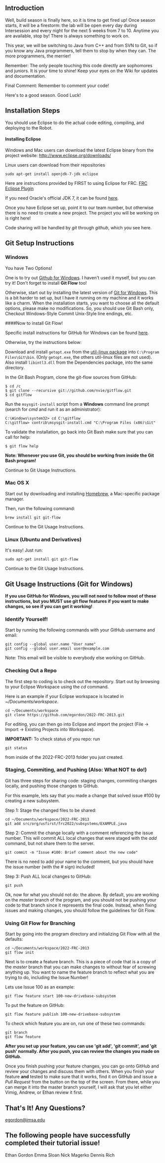## Introduction

Well, build season is finally here, so it is time to get fired up!
Once season starts, it will be a firestorm: the lab will be open every day during Intersession and every night
for the next 5 weeks from 7 to 10. Anytime you are available, stop by! There is always something to work on.

This year, we will be switching to Java from C++ and from SVN to Git, so if you know any Java programmers, tell them to
stop by when they can. The more programmers, the merrier!

Remember: The only people touching this code directly are sophomores and juniors. It is your time to shine!
Keep your eyes on the Wiki for updates and documentation.

Final Comment: Remember to comment your code!

Here's to a good season. Good Luck!

## Installation Steps

You should use Eclipse to do the actual code editing, compiling, and deploying to the Robot.
#### Installing Eclipse

Windows and Mac users can download the latest Eclipse binary from the project website:
http://www.eclipse.org/downloads/

Linux users can download from their repositories
```
sudo apt-get install openjdk-7-jdk eclipse
```

Here are instructions provided by FIRST to using Eclipse for FRC.
[FRC Eclipse Plugin](http://firstforge.wpi.edu/sf/docman/do/downloadDocument/projects.wpilib/docman.root.c_and_java_documentation/doc1303/1)

If you need Oracle's official JDK 7, it can be found [here](http://www.oracle.com/technetwork/java/javase/downloads/java-se-jdk-7-download-432154.html).

Once you have Eclipse set up, point it to our team number, but otherwise there is no need to create a new project.
The project you will be working on is right here!

Code sharing will be handled by _git_ through _github_, which you see here.

## Git Setup Instructions

### Windows

You have Two Options!

One is to try out [Github for Windows](http://windows.github.com/). I haven't used it myself, but you can try it!
Don't forget to install __Git Flow__ too!

Otherwise, start out by installing the latest version of [Git for Windows](http://code.google.com/p/msysgit/downloads/detail?name=Git-1.8.0-preview20121022.exe&can=2&q=full+installer+official+git).
This is a bit harder to set up, but I have it running on my machine and it works like a charm.
When the installation starts, you want to choose all the default options, please make no modifications.
So, you should use Git Bash only, Checkout Windows-Style Commit Unix-Style line endings, etc.

####Now to install Git Flow!

Specific install instructions for GitHub for Windows can be found [here](https://github.com/nvie/gitflow/wiki/Windows).

Otherwise, try the instructions below:

Download and install `getopt.exe` from the [util-linux package](http://gnuwin32.sourceforge.net/packages/util-linux-ng.htm) into `C:\Program Files\Git\bin`. (Only `getopt.exe`, the others util-linux files are not used). Also install `libintl3.dll` from the Dependencies package, into the same directory. 

In the Git Bash Program, clone the git-flow sources from GitHub:
```
$ cd /c
$ git clone --recursive git://github.com/nvie/gitflow.git
$ cd gitflow
```

Run the `msysgit-install` script from a __Windows__ command line prompt (search for _cmd_ and run it as an
administrator):

```
C:\Windows\system32> cd C:\gitflow
C:\gitflow> contrib\msysgit-install.cmd "C:\Program Files (x86)\Git"
```

To validate the installation, go back into Git Bash make sure that you can call for help:
```
$ git flow help
```

__Note: Whenever you use Git, you should be working from inside the Git Bash program!__

Continue to Git Usage Instructions.

### Mac OS X

Start out by downloading and installing [Homebrew](http://mxcl.github.com/homebrew/), a Mac-specific package manager.

Then, run the following command:

```
brew install git git-flow
```

Continue to the Git Usage Instructions.

### Linux (Ubuntu and Derivatives)

It's easy! Just run:
```
sudo apt-get install git git-flow
```

Continue to the Git Usage Instructions.

## Git Usage Instructions (Git for Windows)

__If you use GitHub for Windows, you will not need to follow most of these instructions, but you MUST use git flow
features if you want to make changes, so see if you can get it working!__

### Identify Yourself!

Start by running the following commands with your GitHub username and email:
```
git config --global user.name "User name"
git config --global user.email user@example.com
```

Note: This email will be visible to everybody else working on GitHub.

### Checking Out a Repo

The first step to coding is to check out the repository. Start out by browsing to your Eclipse Workspace using the _cd_ command.

Here is an example if your Eclipse workspace is located in _~/Documents/workspace_.
```
cd ~/Documents/workspace
git clone https://github.com/egordon/2022-FRC-2013.git
```
For editing, you can then go into Eclipse and import the project (File -> Import -> Existing Projects into Workspace).

__IMPORTANT:__ To check status of you repo: run
```
git status
```
from inside of the 2022-FRC-2013 folder you just created.

### Staging, Commiting, and Pushing (Also: What NOT to do!)

Git has three steps for sharing code: staging changes, commiting changes locally, and pushing those changes to GitHub.

For this example, lets say that you made a change that solved issue #100 by creating a new subsystem.

Step 1: Stage the changed files to be shared:
```
cd ~/Documents/workspace/2022-FRC-2013
git add src/org/usfirst/frc2022/subsystems/EXAMPLE.java
```

Step 2: Commit the change locally with a comment referencing the issue number.
This will commit ALL local changes that were staged with the _add_ command, but not share them to the server.
```
git commit -m "Issue #100: Brief comment about the new code"
```
There is no need to add your name to the comment, but you should have the issue number (with the # sign) included!

Step 3: Push ALL local changes to GitHub:
```
git push
```

Ok, now for what you should not do: the above. By default, you are working on the _master_ branch of the program, and you
should not be pushing your code to that branch since it represents the final code. Instead, when fixing issues and making
changes, you should follow the guidelines for Git Flow.

### Using Git Flow for Branching

Start by going into the program directory and initializing Git Flow with all the defaults:
```
cd ~/Documents/workspace/2022-FRC-2013
git flow init
```

Next is to create a feature branch. This is a piece of code that is a copy of the _master_ branch that you can make changes to
without fear of screwing anything up. You want to name the feature branch to reflect what you are trying to do, including
the Issue Number!

Lets use Issue 100 as an example:
```
git flow feature start 100-new-drivebase-subsystem
```

To put the feature on GitHub:
```
git flow feature publish 100-new-drivebase-subsystem
```


To check which feature you are on, run one of these two commands:
```
git branch
git flow feature
```

__After you set up your feature, you can use 'git add', 'git commit', and 'git push' normally. After you push, you can review
the changes you made on GitHub.__

Once you finish pushing your feature changes, you can go onto GitHub and review your changes and discuss them with others.
When you finish your feature __and__ tested to make sure that it works, find it on GitHub and issue a _Pull Request_ from
the button on the top of the screen. From there, while you can merge it into the master branch yourself, I will ask that
you let either Vimig, Andrew, or Ethan review it first.

## That's It! Any Questions?
egordon@imsa.edu

## The following people have successfully completed their tutorial issue!
Ethan Gordon
Emma Sloan
Nick Magerko
Dennis Rich